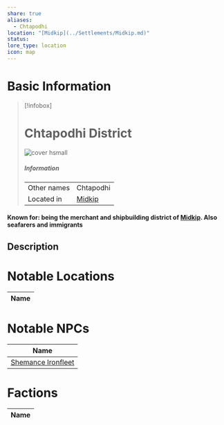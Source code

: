 ```yaml
---
share: true
aliases:
  - Chtapodhi
location: "[Midkip](../Settlements/Midkip.md)"
status: 
lore_type: location
icon: map
---
```

# Basic Information
> [!infobox]
> # Chtapodhi District
> ![cover hsmall](insertimage.png)
> ##### Information
> |   |  |
> | ---- | ---- |
> | Other names | Chtapodhi|
> | Located in | [Midkip](../Settlements/Midkip.md)|
#### Known for: being the merchant and shipbuilding district of [Midkip](../Settlements/Midkip.md). Also seafarers and immigrants
## Description
# Notable Locations
| Name |
| ---- |

# Notable NPCs
| Name                                               |
| -------------------------------------------------- |
| [Shemance Ironfleet](../../../Shemance%20Ironfleet.md) |

# Factions
| Name |
| ---- |
